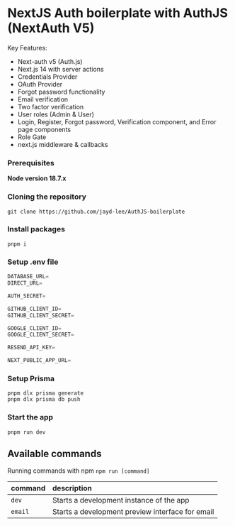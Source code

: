# NextJS Auth boilerplate with AuthJS (NextAuth V5)

Key Features:
- Next-auth v5 (Auth.js)
- Next.js 14 with server actions
- Credentials Provider
- OAuth Provider
- Forgot password functionality
- Email verification
- Two factor verification
- User roles (Admin & User)
- Login, Register, Forgot password, Verification component, and Error page components
- Role Gate
- next.js middleware &  callbacks

### Prerequisites

**Node version 18.7.x**

### Cloning the repository

```shell
git clone https://github.com/jayd-lee/AuthJS-boilerplate
```

### Install packages

```shell
pnpm i
```

### Setup .env file


```js
DATABASE_URL=
DIRECT_URL=

AUTH_SECRET=

GITHUB_CLIENT_ID=
GITHUB_CLIENT_SECRET=

GOOGLE_CLIENT_ID=
GOOGLE_CLIENT_SECRET=

RESEND_API_KEY=

NEXT_PUBLIC_APP_URL=
```

### Setup Prisma
```shell
pnpm dlx prisma generate
pnpm dlx prisma db push
```

### Start the app

```shell
pnpm run dev
```

## Available commands

Running commands with npm `npm run [command]`

| command         | description                                      |
| :-------------- | :----------------------------------------------- |
| `dev`           | Starts a development instance of the app         |
| `email`         | Starts a development preview interface for email |

